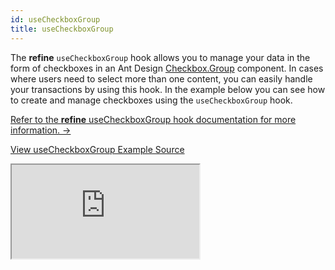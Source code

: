 ```yaml
---
id: useCheckboxGroup
title: useCheckboxGroup
---
```


The **refine** `useCheckboxGroup` hook allows you to manage your data in the form of checkboxes in an Ant Design [Checkbox.Group](https://ant.design/components/checkbox/#components-checkbox-demo-group) component. In cases where users need to select more than one content, you can easily handle your transactions by using this hook. In the example below you can see how to create and manage checkboxes using the `useCheckboxGroup` hook.

[Refer to the **refine** useCheckboxGroup hook documentation for more information. →](/docs/ui-frameworks/antd/hooks/field/useCheckboxGroup/)

[View useCheckboxGroup Example Source](https://github.com/pankod/refine/tree/master/examples/field/useCheckboxGroup)

<iframe src="https://codesandbox.io/embed/refine-use-checkbox-group-example-578v8?autoresize=1&fontsize=14&theme=dark&view=preview"
    style={{width: "100%", height:"80vh", border: "0px", borderRadius: "8px", overflow:"hidden"}}
    title="refine-use-checkbox-group-example"
    allow="accelerometer; ambient-light-sensor; camera; encrypted-media; geolocation; gyroscope; hid; microphone; midi; payment; usb; vr; xr-spatial-tracking"
    sandbox="allow-forms allow-modals allow-popups allow-presentation allow-same-origin allow-scripts"
></iframe>
